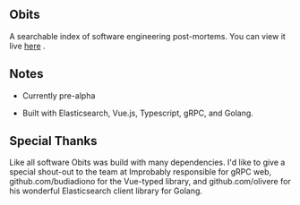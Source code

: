 ## Obits

A searchable index of software engineering post-mortems. You can view it live [here](https://obits.tech) .

## Notes

* Currently pre-alpha

* Built with Elasticsearch, Vue.js, Typescript, gRPC, and Golang.

## Special Thanks

Like all software Obits was build with many dependencies. I'd like to give a special shout-out to
the team at Improbably responsible for gRPC web, github.com/budiadiono for the Vue-typed library, and 
github.com/olivere for his wonderful Elasticsearch client library for Golang.

